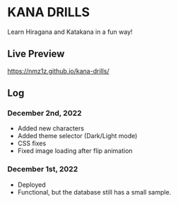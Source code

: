 # KANA DRILLS
Learn Hiragana and Katakana in a fun way!

## Live Preview
https://nmz1z.github.io/kana-drills/

## Log
### December 2nd, 2022
- Added new characters
- Added theme selector (Dark/Light mode)
- CSS fixes
- Fixed image loading after flip animation

### December 1st, 2022

- Deployed
- Functional, but the database still has a small sample.
